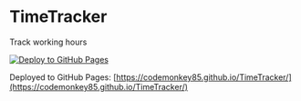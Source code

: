# TimeTracker

Track working hours

[![Deploy to GitHub Pages](https://github.com/codemonkey85/TimeTracker/actions/workflows/main.yml/badge.svg)](https://github.com/codemonkey85/TimeTracker/actions/workflows/main.yml)

Deployed to GitHub Pages: [https://codemonkey85.github.io/TimeTracker/](https://codemonkey85.github.io/TimeTracker/)
